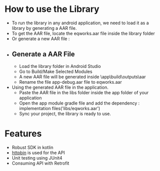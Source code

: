 # How to use the Library

- To run the library in any android application, we need to load it as a library by generating a AAR file.
- To get the AAR file, locate the eqworks.aar file inside the library folder
- Or generate a new AAR file :
- ## Generate a AAR File
  - Load the library folder in Android Studio
  - Go to Build/Make Selected Modules
  - A new AAR file will be generated inside \app\build\outputs\aar
  - Rename the file app-debug.aar file to eqworks.aar
- Using the generated AAR file in the application.
  - Paste the AAR file in the libs folder inside the app folder of your application
  - Open the app module gradle file and add the dependency : implementation files('libs/eqworks.aar')
  - Sync your project, the library is ready to use.

# Features

- Robust SDK in kotlin
- [httpbin](https://httpbin.org/) is used for the API
- Unit testing using JUnit4
- Consuming API with Retrofit

